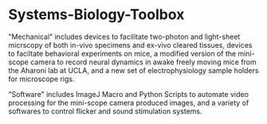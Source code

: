 # Systems-Biology-Toolbox

"Mechanical" includes devices to facilitate two-photon and light-sheet micrscopy of both in-vivo specimens and ex-vivo cleared tissues, devices to faciltate behavioral experiments on mice, a modified version of the mini-scope camera to record neural dynamics in awake freely moving mice from the Aharoni lab at UCLA, and a new set of electrophysiology sample holders for microscope rigs.

"Software" includes ImageJ Macro and Python Scripts to automate video processing for the mini-scope camera produced images, and a variety of softwares to control flicker and sound stimulation systems.
